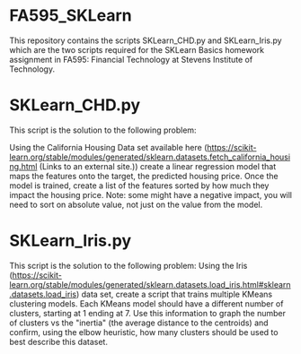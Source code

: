 # FA595_SKLearn
This repository contains the scripts SKLearn_CHD.py and SKLearn_Iris.py which are the two scripts required for the SKLearn Basics homework assignment in FA595: Financial Technology at Stevens Institute of Technology.

# SKLearn_CHD.py
This script is the solution to the following problem:

Using the California Housing Data set available here (https://scikit-learn.org/stable/modules/generated/sklearn.datasets.fetch_california_housing.html (Links to an external site.)) create a linear regression model that maps the features onto the target, the predicted housing price. Once the model is trained, create a list of the features sorted by how much they impact the housing price. Note: some might have a negative impact, you will need to sort on absolute value, not just on the value from the model.

# SKLearn_Iris.py
This script is the solution to the following problem:
Using the Iris (https://scikit-learn.org/stable/modules/generated/sklearn.datasets.load_iris.html#sklearn.datasets.load_iris) data set, create a script that trains multiple KMeans clustering models. Each KMeans model should have a different number of clusters, starting at 1 ending at 7. Use this information to graph the number of clusters vs the "inertia" (the average distance to the centroids) and confirm, using the elbow heuristic, how many clusters should be used to best describe this dataset.